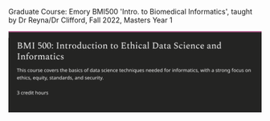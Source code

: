 Graduate Course: Emory BMI500 'Intro. to Biomedical Informatics', taught by Dr Reyna/Dr Clifford, Fall 2022, Masters Year 1

![banner-1](banner-1.png)
